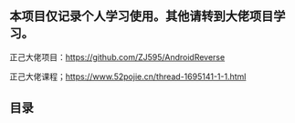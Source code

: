 ## 本项目仅记录个人学习使用。其他请转到大佬项目学习。

正己大佬项目：https://github.com/ZJ595/AndroidReverse

正己大佬课程；https://www.52pojie.cn/thread-1695141-1-1.html

## 目录

